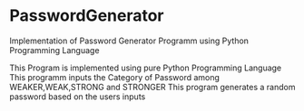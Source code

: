 # PasswordGenerator
Implementation of Password Generator Programm using Python Programming Language

This Program is implemented using pure Python Programming Language
This programm inputs the Category of Password among WEAKER,WEAK,STRONG and STRONGER
This program generates a random password based on the users inputs
